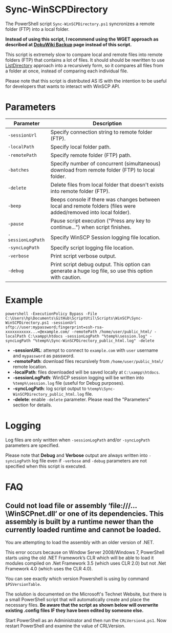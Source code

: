 # Sync-WinSCPDirectory

The PowerShell script `Sync-WinSCPDirectory.ps1` syncronizes a remote folder (FTP) into a local folder.

**Instead of using this script, I recommend using the WGET approach as described at [DokuWiki Backup](https://www.dokuwiki.org/tips:backup_script) page instead of this script.**

This script is extremely slow to compare local and remote files into remote folders (FTP) that contains a lot of files. It should should be rewritten to use [ListDirectory](https://winscp.net/forum/viewtopic.php?t=14392) approach into a recursively form, so it compares all files from a folder at once, instead of comparing each individual file.

Please note that this script is distributed AS IS with the intention to be useful for developers that wants to interact with WinSCP API.

# Parameters

| Parameter           | Description                                                                   |
| ------------------- | ----------------------------------------------------------------------------- |
| ``-sessionUrl``     | Specify connection string to remote folder (FTP).                             |
| ``-localPath``      | Specify local folder path.                                                    |
| ``-remotePath``     | Specify remote folder (FTP) path.                                             |
| ``-batches``        | Specify number of concurrent (simultaneous) download from remote folder (FTP) to local folder. |
| ``-delete``         | Delete files from local folder that doesn't exists into remote folder (FTP).  |
| ``-beep``           | Beeps console if there was changes between local and remote folders (files were added/removed into local folder). |
| ``-pause``          | Pause script execution ("Press any key to continue...") when script finishes. |
| ``-sessionLogPath`` | Specify WinSCP Session logging file location.                                 |
| ``-syncLogPath``    | Specify script logging file location.                                         |
| ``-verbose``        | Print script verbose output.                                                  |
| ``-debug``          | Print script debug output. This option can generate a huge log file, so use this option with caution. |

# Example

    powershell -ExecutionPolicy Bypass -File C:\Users\hp\Documents\GitHub\ScriptUtil\Scripts\WinSCP\Sync-WinSCPDirectory.ps1 -sessionUrl sftp://user:mypassword;fingerprint=ssh-rsa-xxxxxxxxxxx...=@example.com/ -remotePath /home/user/public_html/ -localPath C:\xampp\htdocs -sessionLogPath "%temp%\session.log" -syncLogPath "%temp%\Sync-WinSCPDirectory_public_html.log" -delete

+ **-sessionURL**: attempt to connect to ``example.com`` with ``user`` username and ``mypassword`` as password.
+ **-remotePath**: download files recursively from ``/home/user/public_html/`` remote location.
+ **-localPath**: files downloaded will be saved locally at ``C:\xampp\htdocs``.
+ **-sessionLogPath**: WinSCP session logging will be written into ``%temp%\session.log`` file (useful for Debug purposes).
+ **-syncLogPath**: log script output to ``%temp%\Sync-WinSCPDirectory_public_html.log`` file.
+ **-delete**: enable ``-delete`` parameter. Please read the "Parameters" section for details.

# Logging

Log files are only written when ``-sessionLogPath`` and/or ``-syncLogPath`` parameters are specified.

Please note that **Debug** and **Verbose** output are always written into ``-syncLogPath`` log file even if ``-verbose`` and ``-debug`` parameters are not specified when this script is executed.

# FAQ

## Could not load file or assembly ‘file:///…\WinSCPnet.dll’ or one of its dependencies. This assembly is built by a runtime newer than the currently loaded runtime and cannot be loaded.

You are attempting to load the assembly with an older version of .NET.

This error occurs because on Window Server 2008/Windows 7, PowerShell starts using the old .NET Framework’s CLR which will be able to load it modules compiled on .Net Framework 3.5 (which uses CLR 2.0) but not .Net Framework 4.0 (which uses the CLR 4.0).

You can see exactly which version Powershell is using by command ``$PSVersionTable``.

The solution is documented on the Microsoft's Technet Website, but there is a small PowerShell script that will automatically create and place the necessary files. **Be aware that the script as shown below will overwrite existing .config files IF they have been edited by someone else.**

Start PowerShell as an Administrator and then run the ``CRLVersion4.ps1``. Now restart PowerShell and examine the value of CRLVersion.
